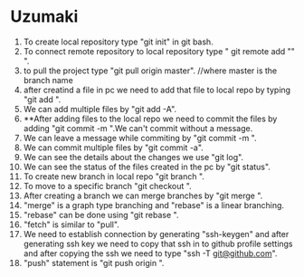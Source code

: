# Uzumaki
1. To create local repository type "git init" in git bash.
2. To connect remote repository to local repository type " git remote add "<link>" ".
3. to pull the project type "git pull origin master".     //where master is the branch name
4. after creatind a file in pc we need to add that file to local repo by typing "git add <filename>".
5. We can add multiple files by "git add -A".
6. **After adding files to the local repo we need to commit the files by adding "git commit -m <comments>".We can't commit without a message.
7. We can leave a message while commiting by "git commit -m <comments>".
8. We can commit multiple files by "git commit -a".
9. We can see the details about the changes we use "git log".
10. We can see the status of the files created in the pc by "git status".
11. To create new branch in local repo "git branch <branchname>".
12. To move to a specific branch "git checkout <branchname>".
13. After creating a branch we can merge branches by "git merge <branchname>".
14. "merge" is a graph type branching and "rebase" is a linear branching.
15. "rebase" can be done using "git rebase <branchname>".
16. "fetch" is similar to "pull".
17.  We need to establish connection by generating "ssh-keygen" and after generating ssh key we need to copy that ssh in to github profile settings and after copying the ssh we need to type "ssh -T git@github.com".
18. "push" statement is "git push origin <branchname>". 
